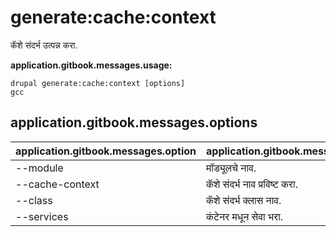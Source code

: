 # generate:cache:context
कॅशे संदर्भ उत्पन्न करा.

**application.gitbook.messages.usage:**
```
drupal generate:cache:context [options]
gcc
```

## application.gitbook.messages.options
application.gitbook.messages.option | application.gitbook.messages.details
-------|-------------
--module | मॉड्यूलचे नाव.
--cache-context | कॅशे संदर्भ नाव प्रविष्ट करा.
--class | कॅशे संदर्भ क्लास नाव.
--services | कंटेनर मधून सेवा भरा.
